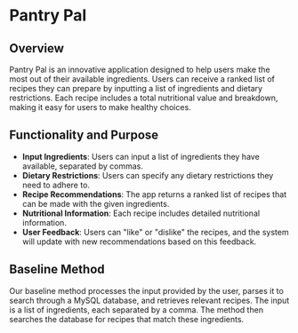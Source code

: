 # Pantry Pal

## Overview

Pantry Pal is an innovative application designed to help users make the most out of their available ingredients. Users can receive a ranked list of recipes they can prepare by inputting a list of ingredients and dietary restrictions. Each recipe includes a total nutritional value and breakdown, making it easy for users to make healthy choices.

## Functionality and Purpose

- **Input Ingredients**: Users can input a list of ingredients they have available, separated by commas.
- **Dietary Restrictions**: Users can specify any dietary restrictions they need to adhere to.
- **Recipe Recommendations**: The app returns a ranked list of recipes that can be made with the given ingredients.
- **Nutritional Information**: Each recipe includes detailed nutritional information.
- **User Feedback**: Users can "like" or "dislike" the recipes, and the system will update with new recommendations based on this feedback.

## Baseline Method

Our baseline method processes the input provided by the user, parses it to search through a MySQL database, and retrieves relevant recipes. The input is a list of ingredients, each separated by a comma. The method then searches the database for recipes that match these ingredients.
